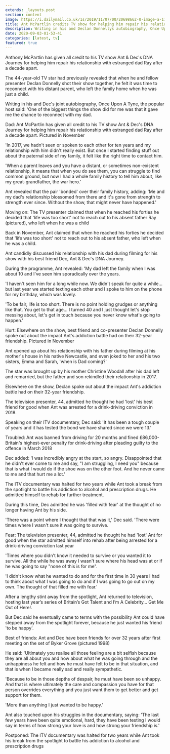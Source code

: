 ```yaml
---
extends: _layouts.post
section: content
image: https://i.dailymail.co.uk/1s/2019/11/07/00/20698662-0-image-a-170_1573088372705.jpg 
title: Ant McPartlin credits TV show for helping him repair his relationship with estranged dad Ray 
description: Writing in his and Declan Donnellys autobiography, Once Upon A Tyne, the popular host said One of the biggest things the show did for me was that it gave me the chance to reconnect with my dad. 
date: 2020-09-03-01-53-41 
categories: [latest, tv] 
featured: true 
--- 
```

Anthony McPartlin has given all credit to his TV show Ant & Dec's DNA Journey for helping him repair his relationship with estranged dad Ray after a decade apart.

The 44-year-old TV star had previously revealed that when he and fellow presenter Declan Donnelly shot their show together, he felt it was time to reconnect with his distant parent, who left the family home when he was just a child. 

Writing in his and Dec's joint autobiography, Once Upon A Tyne, the popular host said: 'One of the biggest things the show did for me was that it gave me the chance to reconnect with my dad. 

Dad: Ant McPartlin has given all credit to his TV show Ant & Dec's DNA Journey for helping him repair his relationship with estranged dad Ray after a decade apart. Pictured in November 

'In 2017, we hadn't seen or spoken to each other for ten years and my relationship with him didn't really exist. But once I started finding stuff out about the paternal side of my family, it felt like the right time to contact him.

'When a parent leaves and you have a distant, or sometimes non-existent relationship, it means that when you do see them, you can struggle to find common ground, but now I had a whole family history to tell him about, like my great-grandfather, the war hero.'

Ant revealed that the pair 'bonded' over their family history, adding: 'Me and my dad's relationship blossomed from there and it's gone from strength to strength ever since. Without the show, that might never have happened.'

Moving on: The TV presenter claimed that when he reached his forties he decided that 'life was too short' not to reach out to his absent father Ray (pictured), who left when he was a child

Back in November, Ant claimed that when he reached his forties he decided that 'life was too short' not to reach out to his absent father, who left when he was a child.

Ant candidly discussed his relationship with his dad during filming for his show with his best friend Dec, Ant & Dec's DNA Journey.

During the programme, Ant revealed: 'My dad left the family when I was about 10 and I've seen him sporadically over the years.

'I haven't seen him for a long while now. We didn't speak for quite a while… but last year we started texting each other and I spoke to him on the phone for my birthday, which was lovely.

'To be fair, life is too short. There is no point holding grudges or anything like that. You get to that age… I turned 40 and I just thought let's stop messing about, let's get in touch because you never know what's going to happen.'

Hurt: Elsewhere on the show, best friend and co-presenter Declan Donnelly spoke out about the impact Ant's addiction battle had on their 32-year friendship. Pictured in November

Ant opened up about his relationship with his father during filming at his mother's house in his native Newcastle, and even joked to her and his two sisters, Emma and Sarah, 'when is Dad coming?' 

The star was brought up by his mother Christine Woodall after his dad left and remarried, but the father and son rekindled their relationship in 2017. 

Elsewhere on the show, Declan spoke out about the impact Ant's addiction battle had on their 32-year friendship. 

The television presenter, 44, admitted he thought he had 'lost' his best friend for good when Ant was arrested for a drink-driving conviction in 2018.

Speaking on their ITV documentary, Dec said: 'It has been a tough couple of years and it has tested the bond we have shared since we were 13.'

Troubled: Ant was banned from driving for 20 months and fined £86,000- Britain's highest-ever penalty for drink-driving after pleading guilty to the offence in March 2018

Dec added: 'I was incredibly angry at the start, so angry. Disappointed that he didn't ever come to me and say, "I am struggling, I need you" because that is what I would do if the shoe was on the other foot. And he never came to me and that hurt me a lot.'

The ITV documentary was halted for two years while Ant took a break from the spotlight to battle his addiction to alcohol and prescription drugs. He admitted himself to rehab for further treatment. 

During this time, Dec admitted he was 'filled with fear' at the thought of no longer having Ant by his side. 

'There was a point where I thought that that was it,' Dec said. 'There were times where I wasn't sure it was going to survive. 

Fear: The television presenter, 44, admitted he thought he had 'lost' Ant for good when the star admitted himself into rehab after being arrested for a drink-driving conviction last year 

'Times where you didn't know it needed to survive or you wanted it to survive. All the while he was away I wasn't sure where his head was at or if he was going to say "none of this is for me".

'I didn't know what he wanted to do and for the first time in 30 years I had to think about what I was going to do and if I was going to go out on my own. The thought of that filled me with fear.'

After a lengthy stint away from the spotlight, Ant returned to television, hosting last year’s series of Britain’s Got Talent and I’m A Celebrity… Get Me Out of Here!.

But Dec said he eventually came to terms with the possibility Ant could have stepped away from the spotlight forever, because he just wanted his friend 'to be happy'. 

Best of friends: Ant and Dec have been friends for over 32 years after first meeting on the set of Byker Grove (pictured 1998)

He said: 'Ultimately you realise all those feeling are a bit selfish because they are all about you and how about what he was going through and the unhappiness he felt and how he must have felt to be in that situation, and that is when I became really sad and really sympathetic. 

'Because to be in those depths of despair, he must have been so unhappy. And that is where ultimately the care and compassion you have for that person overrides everything and you just want them to get better and get support for them. 

'More than anything I just wanted to be happy.'

Ant also touched upon his struggles in the documentary, saying: 'The last few years have been quite emotional, hard, they have been testing I would say in terms of how strong your love is and how strong your friendship is.' 

Postponed: The ITV documentary was halted for two years while Ant took his break from the spotlight to battle his addiction to alcohol and prescription drugs

